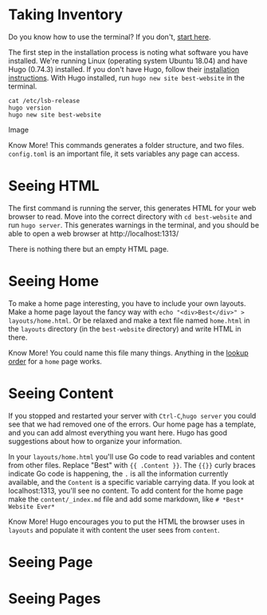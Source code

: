 # Taking Inventory

Do you know how to use the terminal?  If you don't, [start here](https://www.learnenough.com/command-line-tutorial/basics).

The first step in the installation process is noting what software you have installed. We're running Linux (operating system Ubuntu 18.04) and have Hugo (0.74.3) installed. If you don't have Hugo, follow their [installation instructions](https://gohugo.io/getting-started/installing). With Hugo installed, run `hugo new site best-website` in the terminal.

````
cat /etc/lsb-release
hugo version
hugo new site best-website
````
Image

Know More!
This commands generates a folder structure, and two files. `config.toml` is an important file, it sets variables any page can access.

# Seeing HTML

The first command is running the server, this generates HTML for your web browser to read. Move into the correct directory with `cd best-website` and run `hugo server`.  This generates warnings in the terminal, and you should be able to open a web browser at http://localhost:1313/ 

There is nothing there but an empty HTML page.

# Seeing Home

To make a home page interesting, you have to include your own layouts. Make a home page layout the fancy way with `echo "<div>Best</div>" > layouts/home.html`. Or be relaxed and make a text file named `home.html` in the `layouts` directory (in the `best-website` directory) and write HTML in there.

Know More!
You could name this file many things. Anything in the [lookup order](https://gohugo.io/templates/lookup-order/#examples-layout-lookup-for-home-page) for a `home` page works.

# Seeing Content

If you stopped and restarted your server with `Ctrl-C`,`hugo server` you could see that we had removed one of the errors. Our home page has a template, and you can add almost everything you want here. Hugo has good suggestions about how to organize your information.

In your `layouts/home.html` you'll use Go code to read variables and content from other files. Replace "Best" with `{{ .Content }}`. The `{{}}` curly braces indicate Go code is happening, the `.` is all the information currently available, and the `Content` is a specific variable carrying data. If you look at localhost:1313, you'll see no content. To add content for the home page make the `content/_index.md` file and add some markdown, like `# *Best* Website Ever*` 

Know More!
Hugo encourages you to put the HTML the browser uses in `layouts` and populate it with content the user sees from `content`.

# Seeing Page

# Seeing Pages

